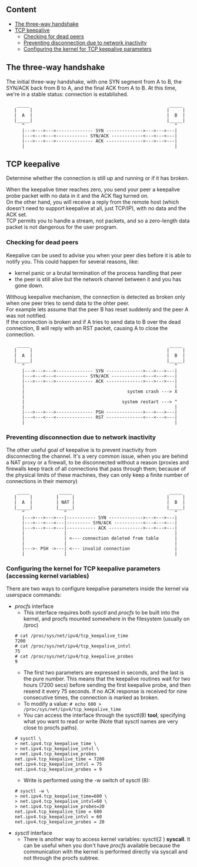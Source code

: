 ## Content
* [The three-way handshake](#three-way_handshake)
* [TCP keepalive](#keepalive)
  *  [Checking for dead peers](#checking_for_dead_peers)
  *  [Preventing disconnection due to network inactivity](#prev_disconn_due_to_innactivity)
  *  [Configuring the kernel for TCP keepalive parameters](#conf_kernel_keepalive)

## The three-way handshake <a name="three-way_handshake"/>
The initial three-way handshake, with one SYN segment from A to B, the SYN/ACK back from B to A, and the final ACK from A to B. At this time, we're in a stable status: connection is established.
```
    _____                                                     _____
   |     |                                                   |     |
   |  A  |                                                   |  B  |
   |_____|                                                   |_____|
      ^                                                         ^
      |--->--->--->-------------- SYN -------------->--->--->---|
      |---<---<---<------------ SYN/ACK ------------<---<---<---|
      |--->--->--->-------------- ACK -------------->--->--->---|
      |                                                         |
```

## TCP keepalive <a name="keepalive"/>
Determine whether the connection is still up and running or if it has broken.

When the keepalive timer reaches zero, you send your peer a keepalive probe packet with no data in it and the ACK flag turned on.\
On the other hand, you will receive a reply from the remote host (which doesn't need to support keepalive at all, just TCP/IP), with no data and the ACK set.\
TCP permits you to handle a stream, not packets, and so a zero-length data packet is not dangerous for the user program.
  

### Checking for dead peers <a name="checking_for_dead_peers"/>
Keepalive can be used to advise you when your peer dies before it is able to notify you. 
This could happen for several reasons, like:
  * kernel panic or a brutal termination of the process handling that peer
  * the peer is still alive but the network channel between it and you has gone down.
  
Withoug keepalive mechanism, the connection is detected as broken only when one peer tries to send data to the ohter peer.\
For example lets assume that the peer B has reset suddenly and the peer A was not notified.\
If the connection is broken and if A tries to send data to B over the dead connection, B will reply with an RST packet, causing A to close the connection.
```
    _____                                                     _____
   |     |                                                   |     |
   |  A  |                                                   |  B  |
   |_____|                                                   |_____|
      ^                                                         ^
      |--->--->--->-------------- SYN -------------->--->--->---|
      |---<---<---<------------ SYN/ACK ------------<---<---<---|
      |--->--->--->-------------- ACK -------------->--->--->---|
      |                                                         |
      |                                       system crash ---> X
      |
      |                                     system restart ---> ^
      |                                                         |
      |--->--->--->-------------- PSH -------------->--->--->---|
      |---<---<---<-------------- RST --------------<---<---<---|
      |                                                         |
```

### Preventing disconnection due to network inactivity <a name="prev_disconn_due_to_innactivity"/>
The other useful goal of keepalive is to prevent inactivity from disconnecting the channel. It's a very common issue, when you are behind a NAT proxy or a firewall, to be disconnected without a reason (proxies and firewalls keep track of all connections that pass through them; because of the physical limits of these machines, they can only keep a finite number of connections in their memory)

```
    _____           _____                                     _____
   |     |         |     |                                   |     |
   |  A  |         | NAT |                                   |  B  |
   |_____|         |_____|                                   |_____|
      ^               ^                                         ^
      |--->--->--->---|----------- SYN ------------->--->--->---|
      |---<---<---<---|--------- SYN/ACK -----------<---<---<---|
      |--->--->--->---|----------- ACK ------------->--->--->---|
      |               |                                         |
      |               | <--- connection deleted from table      |
      |               |                                         |
      |--->- PSH ->---| <--- invalid connection                 |
      |               |                                         |

```

### Configuring the kernel for TCP keepalive parameters (accessing kernel variables) <a name="conf_kernel_keepalive"/>
There are two ways to configure keepalive parameters inside the kernel via userspace commands:
* *procfs* interface
  * This interface requires both *sysctl* and *procfs* to be built into the kernel, and procfs mounted somewhere in the filesystem (usually on /proc)
  ```
  # cat /proc/sys/net/ipv4/tcp_keepalive_time
  7200
  # cat /proc/sys/net/ipv4/tcp_keepalive_intvl
  75
  # cat /proc/sys/net/ipv4/tcp_keepalive_probes
  9
  ```
  * The first two parameters are expressed in seconds, and the last is the pure number. This means that the keepalive routines wait for two hours (7200 secs) before sending the first keepalive probe, and then resend it every 75 seconds. If no ACK response is received for nine consecutive times, the connection is marked as broken.
  * To modify a value: `# echo 600 > /proc/sys/net/ipv4/tcp_keepalive_time`
  * You can access the interface through the sysctl(8) **tool**, specifying what you want to read or write (Note that sysctl names are very close to procfs paths).
  ```
  # sysctl \
  > net.ipv4.tcp_keepalive_time \
  > net.ipv4.tcp_keepalive_intvl \
  > net.ipv4.tcp_keepalive_probes
  net.ipv4.tcp_keepalive_time = 7200
  net.ipv4.tcp_keepalive_intvl = 75
  net.ipv4.tcp_keepalive_probes = 9
  ```
  * Write is performed using the -w switch of sysctl (8):
  ```
  # sysctl -w \
  > net.ipv4.tcp_keepalive_time=600 \
  > net.ipv4.tcp_keepalive_intvl=60 \
  > net.ipv4.tcp_keepalive_probes=20
  net.ipv4.tcp_keepalive_time = 600
  net.ipv4.tcp_keepalive_intvl = 60
  net.ipv4.tcp_keepalive_probes = 20
  ```
* *sysctl* interface
  * There is another way to access kernel variables: sysctl(2 ) **syscall**. It can be useful when you don't have *procfs* available because the communication with the kernel is performed directly via syscall and not through the procfs subtree.
 
